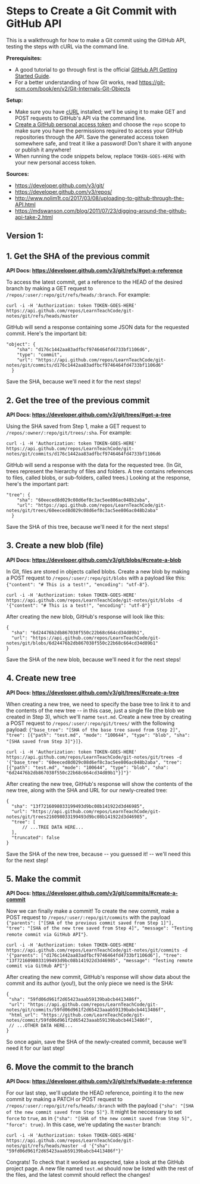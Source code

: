 # Steps to Create a Git Commit with GitHub API

This is a walkthrough for how to make a Git commit using the GitHub API, testing the steps with cURL via the command line.

**Prerequisites:**
- A good tutorial to go through first is the official [GitHub API Getting Started Guide](https://developer.github.com/guides/getting-started/).
- For a better understanding of how Git works, read https://git-scm.com/book/en/v2/Git-Internals-Git-Objects

**Setup:**
- Make sure you have [cURL](https://curl.haxx.se/) installed; we'll be using it to make GET and POST requests to GitHub's API via the command line.
- [Create a GitHub personal access token](https://help.github.com/articles/creating-a-personal-access-token-for-the-command-line/) and choose the `repo` scope to make sure you have the permissions required to access your GitHub repositories through the API. Save the generated access token somewhere safe, and treat it like a password! Don't share it with anyone or publish it anywhere!
- When running the code snippets below, replace `TOKEN-GOES-HERE` with your new personal access token.

**Sources:**
- https://developer.github.com/v3/git/
- https://developer.github.com/v3/repos/
- http://www.nolim1t.co/2017/03/08/uploading-to-github-through-the-API.html
- https://mdswanson.com/blog/2011/07/23/digging-around-the-github-api-take-2.html

## Version 1: 

## 1. Get the SHA of the previous commit

**API Docs: https://developer.github.com/v3/git/refs/#get-a-reference**

To access the latest commit, get a reference to the HEAD of the desired branch by making a GET request to `/repos/:user/:repo/git/refs/heads/:branch`. For example:

```
curl -i -H 'Authorization: token TOKEN-GOES-HERE' https://api.github.com/repos/LearnTeachCode/git-notes/git/refs/heads/master
```

GitHub will send a response containing some JSON data for the requested commit. Here's the important bit:

```
"object": {
    "sha": "d176c1442aa83adfbcf9746464fd4733bf1106d6",
    "type": "commit",
    "url": "https://api.github.com/repos/LearnTeachCode/git-notes/git/commits/d176c1442aa83adfbcf9746464fd4733bf1106d6"
  }
```

Save the SHA, because we'll need it for the next steps!

## 2. Get the tree of the previous commit

**API Docs: https://developer.github.com/v3/git/trees/#get-a-tree**

Using the SHA saved from Step 1, make a GET request to `/repos/:owner/:repo/git/trees/:sha`. For example:

```
curl -i -H 'Authorization: token TOKEN-GOES-HERE' https://api.github.com/repos/LearnTeachCode/git-notes/git/commits/d176c1442aa83adfbcf9746464fd4733bf1106d6
```

GitHub will send a response with the data for the requested tree. (In Git, trees represent the hierarchy of files and folders. A tree contains references to files, called blobs, or sub-folders, called trees.) Looking at the response, here's the important part:

```
"tree": {
    "sha": "60eeced8d029c08d6ef8c3ac5ee806ac048b2aba",
    "url": "https://api.github.com/repos/LearnTeachCode/git-notes/git/trees/60eeced8d029c08d6ef8c3ac5ee806ac048b2aba"
  }
```

Save the SHA of this tree, because we'll need it for the next steps!

## 3. Create a new blob (file)

**API Docs: https://developer.github.com/v3/git/blobs/#create-a-blob**

In Git, files are stored in objects called blobs. Create a new blob by making a POST request to `/repos/:user/:repo/git/blobs` with a payload like this: `{"content": "# This is a test!", "encoding": "utf-8"}`.

```
curl -i -H 'Authorization: token TOKEN-GOES-HERE' https://api.github.com/repos/LearnTeachCode/git-notes/git/blobs -d '{"content": "# This is a test!", "encoding": "utf-8"}'
```

After creating the new blob, GitHub's response will look like this:

```
{
  "sha": "6d24476b2db867038f550c22b68c664cd34d89b1",
  "url": "https://api.github.com/repos/LearnTeachCode/git-notes/git/blobs/6d24476b2db867038f550c22b68c664cd34d89b1"
}
```

Save the SHA of the new blob, because we'll need it for the next steps!

## 4. Create new tree

**API Docs: https://developer.github.com/v3/git/trees/#create-a-tree**

When creating a new tree, we need to specify the base tree to link it to and the contents of the new tree -- in this case, just a single file (the blob we created in Step 3), which we'll name `test.md`. Create a new tree by creating a POST request to `/repos/:user/:repo/git/trees/` with the following payload: `{"base_tree": "[SHA of the base tree saved from Step 2]", "tree": [{"path": "test.md", "mode": "100644", "type": "blob", "sha": "[SHA saved from Step 3]"}]}`.

```
curl -i -H 'Authorization: token TOKEN-GOES-HERE' https://api.github.com/repos/LearnTeachCode/git-notes/git/trees -d '{"base_tree": "60eeced8d029c08d6ef8c3ac5ee806ac048b2aba", "tree": [{"path": "test.md", "mode": "100644", "type": "blob", "sha": "6d24476b2db867038f550c22b68c664cd34d89b1"}]"}'
```

After creating the new tree, GitHub's response will show the contents of the new tree, along with the SHA and URL for our newly-created tree:

```
{
  "sha": "13f7216098033199493d9bc08b141922d3d46985",
  "url": "https://api.github.com/repos/LearnTeachCode/git-notes/git/trees216098033199493d9bc08b141922d3d46985",
  "tree": [
      // ...TREE DATA HERE...
  ],
  "truncated": false
}
```
Save the SHA of the new tree, because -- you guessed it! -- we'll need this for the next step! 

## 5. Make the commit

**API Docs: https://developer.github.com/v3/git/commits/#create-a-commit**

Now we can finally make a commit! To create the new commit, make a POST request to `/repos/:user/:repo/git/commits` with the payload `{"parents": ["[SHA of the previous commit saved from Step 1]"], "tree": "[SHA of the new tree saved from Step 4]", "message": "Testing remote commit via GitHub API"}`.

```
curl -i -H 'Authorization: token TOKEN-GOES-HERE' https://api.github.com/repos/LearnTeachCode/git-notes/git/commits -d '{"parents": ["d176c1442aa83adfbcf9746464fd4733bf1106d6"], "tree": "13f7216098033199493d9bc08b141922d3d46985", "message": "Testing remote commit via GitHub API"}'
```

 After creating the new commit, GitHub's response will show data about the commit and its author (you!), but the only piece we need is the SHA: 
 
 ```
 {
  "sha": "59fd06d961f2d65423aaab59139babcb4413486f",
  "url": "https://api.github.com/repos/LearnTeachCode/git-notes/git/commits/59fd06d961f2d65423aaab59139babcb4413486f",
  "html_url": "https://github.com/LearnTeachCode/git-notes/commit/59fd06d961f2d65423aaab59139babcb4413486f",  
  // ...OTHER DATA HERE...
}

 ```
 
 So once again, save the SHA of the newly-created commit, because we'll need it for our last step!

## 6. Move the commit to the branch

**API Docs: https://developer.github.com/v3/git/refs/#update-a-reference**

For our last step, we'll update the HEAD reference, pointing it to the new commit by making a PATCH or POST request to `/repos/:user/:repo/git/refs/heads/:branch` with the payload `{"sha": "[SHA of the new commit saved from Step 5]"}`. It might be neccessary to set `force` to `true`, as in `{"sha": "[SHA of the new commit saved from Step 5]", "force": true}`. In this case, we're updating the `master` branch:

```
curl -i -H 'Authorization: token TOKEN-GOES-HERE' https://api.github.com/repos/LearnTeachCode/git-notes/git/refs/heads/master -d '{"sha": "59fd06d961f2d65423aaab59139babcb4413486f"}'
```

Congrats! To check that it worked as expected, take a look at the GitHub project page. A new file named `test.md` should now be listed with the rest of the files, and the latest commit should reflect the changes!
